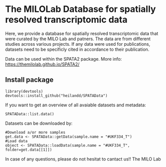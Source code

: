 # The MILOLab Database for spatially resolved transcriptomic data


Here, we provide a database for spatially resolved transcriptomic data that were curated by the MILO Lab and patners. The data are from different studies across various projects. If any data were used for publications, datasets need to be specificly cited in accordance to their publication.


Data can be used within the SPATA2 package. More info: https://themilolab.github.io/SPATA2/

## Install package

```
library(devtools)
devtools::install_github("heilandd/SPATAData")
```

If you want to get an overview of all avaiable datasets and metadata:

```
SPATAData::list.data()
```

Datasets can be downloaded by: 

```
#Download a/or more samples
get.data <- SPATAData::getData(sample.name = "#UKF334_T")
#Load data 
object <- SPATAData::loadData(sample.name = "#UKF334_T", folder=get.data[[1]])

```

In case of any questions, please do not hesitat to cantact us!! The MILO Lab




